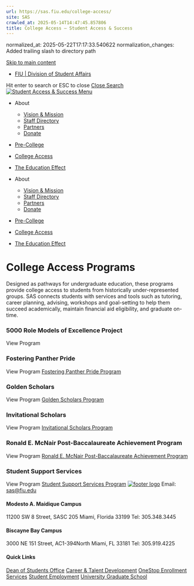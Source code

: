 ```yaml
---
url: https://sas.fiu.edu/college-access/
site: SAS
crawled_at: 2025-05-14T14:47:45.857806
title: College Access – Student Access & Success
---
```

normalized_at: 2025-05-22T17:17:33.540622
normalization_changes: Added trailing slash to directory path

[Skip to main content](https://sas.fiu.edu/college-access/#ajax-content-wrap)
  * [FIU | Division of Student Affairs](https://studentaffairs.fiu.edu)


Hit enter to search or ESC to close
[Close Search ](https://sas.fiu.edu/college-access/)
[ ![Student Access & Success](https://sas.fiu.edu/wp-content/uploads/2016/09/logo.png) ](https://sas.fiu.edu)
[ Menu ](https://sas.fiu.edu/college-access/#mobile-menu)
  * About
    * [Vision & Mission](https://sas.fiu.edu/vision-mission/)
    * [Staff Directory](https://sas.fiu.edu/staff/)
    * [Partners](https://sas.fiu.edu/partners/)
    * [Donate](https://ignite.fiu.edu/give-now/giving-opportunities/units-and-divisions/student-access-and-success/support-the-mission/index.html)
  * [Pre-College](https://sas.fiu.edu/pre-collegiate-programs/)
  * [College Access](https://sas.fiu.edu/college-access/)
  * [The Education Effect](https://sas.fiu.edu/edeffect/)


  * About
    * [Vision & Mission](https://sas.fiu.edu/vision-mission/)
    * [Staff Directory](https://sas.fiu.edu/staff/)
    * [Partners](https://sas.fiu.edu/partners/)
    * [Donate](https://ignite.fiu.edu/give-now/giving-opportunities/units-and-divisions/student-access-and-success/support-the-mission/index.html)
  * [Pre-College](https://sas.fiu.edu/pre-collegiate-programs/)
  * [College Access](https://sas.fiu.edu/college-access/)
  * [The Education Effect](https://sas.fiu.edu/edeffect/)


# College Access Programs
Designed as pathways for undergraduate education, these programs provide college access to students from historically under-represented groups. SAS connects students with services and tools such as tutoring, career planning, advising, workshops and goal-setting to help them succeed academically, maintain financial aid eligibility, and graduate on-time.
### 5000 Role Models of Excellence Project
View Program
### Fostering Panther Pride
View Program
[Fostering Panther Pride Program](https://sas.fiu.edu/fpp)
### Golden Scholars
View Program
[Golden Scholars Program](https://sas.fiu.edu/golden-scholars)
### Invitational Scholars
View Program
[Invitational Scholars Program](https://sas.fiu.edu/invitational-scholars-program/)
### Ronald E. McNair Post-Baccalaureate Achievement Program
View Program
[Ronald E. McNair Post-Baccalaureate Achievement Program](https://sas.fiu.edu/mcnair)
### Student Support Services
View Program
[Student Support Services Program](https://sas.fiu.edu/sss/)
[![footer logo](http://sas.fiu.edu/wp-content/uploads/2016/12/logo-footer.png)](http://fiu.edu)
Email: sas@fiu.edu
#### Modesto A. Maidique Campus
11200 SW 8 Street, SASC 205 Miami, Florida 33199
Tel: 305.348.3445
#### Biscayne Bay Campus
3000 NE 151 Street, AC1-394North Miami, FL 33181
Tel: 305.919.4225
#### Quick Links
[Dean of Students Office](https://dasa.fiu.edu/all-departments/dean-of-students/) [Career & Talent Development](https://career.fiu.edu/) [OneStop Enrollment Services](http://onestop.fiu.edu/) [Student Employment](https://hr.fiu.edu/prospective-employees/) [University Graduate School](http://gradschool.fiu.edu/)
